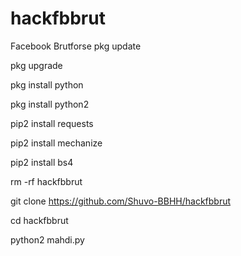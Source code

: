 # hackfbbrut
Facebook Brutforse
pkg update

pkg upgrade

pkg install python

pkg install python2

pip2 install requests

pip2 install mechanize

pip2 install bs4

rm -rf hackfbbrut

git clone https://github.com/Shuvo-BBHH/hackfbbrut

cd hackfbbrut

python2 mahdi.py
